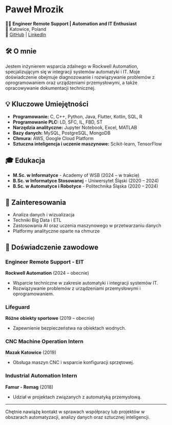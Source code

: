 # Paweł Mrozik

👨‍💻 **Engineer Remote Support | Automation and IT Enthusiast**  
📍 Katowice, Poland  
🔗 [GitHub](https://github.com/p4we1m) | [LinkedIn](https://linkedin.com/in/pawel-mrozik-9963a8235/)

## 🛠️ O mnie
Jestem inżynierem wsparcia zdalnego w Rockwell Automation, specjalizującym się w integracji systemów automatyki i IT. Moje doświadczenie obejmuje diagnozowanie i rozwiązywanie problemów z oprogramowaniem oraz urządzeniami przemysłowymi, a także opracowywanie dokumentacji technicznej. 

## 💡 Kluczowe Umiejętności
- **Programowanie:** C, C++, Python, Java, Flutter, Kotlin, SQL, R  
- **Programowanie PLC:** LD, SFC, IL, FBD, ST  
- **Narzędzia analityczne:** Jupyter Notebook, Excel, MATLAB  
- **Bazy danych:** MySQL, PostgreSQL, MongoDB  
- **Chmura:** AWS, Google Cloud Platform  
- **Sztuczna inteligencja i uczenie maszynowe:** Scikit-learn, TensorFlow  

## 🎓 Edukacja
- **M.Sc. w Informatyce** - Academy of WSB (2024 – w trakcie)  
- **B.Sc. w Informatyce Stosowanej** - Uniwersytet Śląski (2020 – 2024)  
- **B.Sc. w Automatyce i Robotyce** - Politechnika Śląska (2020 – 2024)  

## 🧪 Zainteresowania
- Analiza danych i wizualizacja
- Techniki Big Data i ETL
- Zastosowania AI oraz uczenia maszynowego w przetwarzaniu danych
- Platformy analityczne oparte na chmurze

## 🏅 Doświadczenie zawodowe
### Engineer Remote Support - EIT  
**Rockwell Automation** (2024 – obecnie)  
- Wsparcie techniczne w zakresie automatyki i integracji systemów IT.  
- Rozwiązywanie problemów z urządzeniami przemysłowymi i oprogramowaniem.  

### Lifeguard  
**Różne obiekty sportowe** (2019 – obecnie)  
- Zapewnienie bezpieczeństwa na obiektach wodnych.  

### CNC Machine Operation Intern  
**Mazak Katowice** (2019)  
- Obsługa maszyn CNC i wsparcie konfiguracji sprzętowej.  

### Industrial Automation Intern  
**Famur - Remag** (2018)  
- Udział w projektach związanych z automatyką przemysłową.

---

Chętnie nawiążę kontakt w sprawach współpracy lub projektów w obszarach automatyzacji, analizy danych oraz sztucznej inteligencji.
